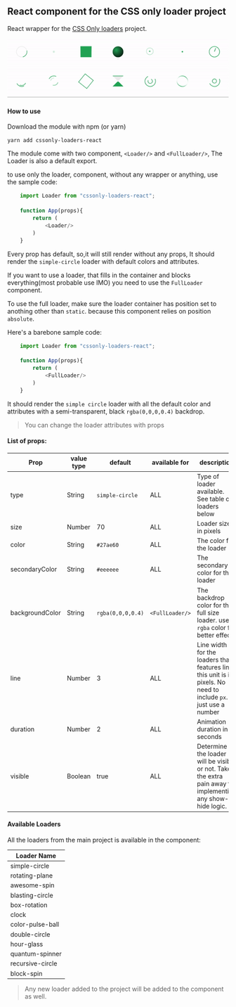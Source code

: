 ## React component for the CSS only loader project

React wrapper for the [CSS Only loaders](https://github.com/theanam/css-only-loaders) project.

![CSS Only Loaders](https://raw.githubusercontent.com/theanam/css-only-loaders/master/homepage-assets/preview.gif)

#### How to use

Download the module with npm (or yarn)

    yarn add cssonly-loaders-react

The module come with two component, `<Loader/>` and `<FullLoader/>`, The Loader is also a default export.

to use only the loader, component, without any wrapper or anything, use the sample code:
```js
    import Loader from "cssonly-loaders-react";

    function App(props){
        return (
            <Loader/>
        )
    }
```

Every prop has default, so,it will still render without any props, It should render the `simple-circle` loader with default colors and attributes. 

If you want to use a loader, that fills in the container and blocks everything(most probable use IMO) you need to use the `FullLoader` component. 

To use the full loader, make sure the loader container has position set to anothing other than `static`. because this component relies on position `absolute`.

Here's a barebone sample code:

```js
    import Loader from "cssonly-loaders-react";

    function App(props){
        return (
            <FullLoader/>
        )
    }
```
It should render the `simple circle` loader with all the default color and attributes with a semi-transparent, black `rgba(0,0,0,0.4)` backdrop.

> You can change the loader attributes with props

#### List of props:

| Prop | value type | default | available for | description | 
| ---- | ---------- | ------- | ------------- | ----------- |
| type |String| `simple-circle` | ALL | Type of loader available. See table of loaders below |
| size |Number| 70 | ALL | Loader size in pixels |
| color |String| `#27ae60` | ALL | The color for the loader | 
| secondaryColor| String | `#eeeeee` | ALL | The secondary color for the loader |
| backgroundColor |String| `rgba(0,0,0,0.4)` | `<FullLoader/>` | The backdrop color for the full size loader. use a `rgba` color for better effect.|
| line |Number| 3 | ALL | Line width for the loaders that features line this unit is in pixels. No need to include `px`. just use a number |
| duration |Number| 2 | ALL | Animation duration in seconds|
| visible | Boolean | true | ALL | Determine if the loader will be visible or not. Takes the extra pain away for implementing any show-hide logic.|


#### Available Loaders

All the loaders from the main project is available in the component:

| Loader Name | 
| ----------- |
| simple-circle |
| rotating-plane |
| awesome-spin |
| blasting-circle |
| box-rotation | 
| clock |
| color-pulse-ball |
| double-circle |
| hour-glass |
| quantum-spinner |
|recursive-circle | 
| block-spin |

> Any new loader added to the project will be added to the component as well.
